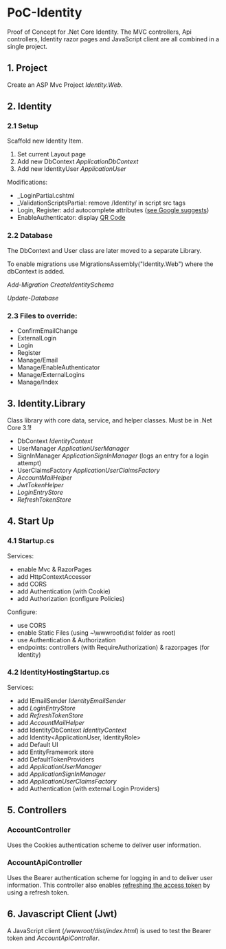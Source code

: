 # PoC-Identity

Proof of Concept for .Net Core Identity.
The MVC controllers, Api controllers, Identity razor pages and JavaScript client are all combined in a single project.


## 1. Project

Create an ASP Mvc Project *Identity.Web*.


## 2. Identity

### 2.1 Setup

Scaffold new Identity Item.

1. Set current Layout page
2. Add new DbContext *ApplicationDbContext*
3. Add new IdentityUser *ApplicationUser*

Modifications:

- _LoginPartial.cshtml
- _ValidationScriptsPartial: remove /Identity/ in script src tags
- Login, Register: add autocomplete attributes ([see Google suggests](https://developers.google.com/web/fundamentals/security/credential-management/save-forms))
- EnableAuthenticator: display [QR Code](https://docs.microsoft.com/en-gb/aspnet/core/security/authentication/identity-enable-qrcodes?view=aspnetcore-3.1)


### 2.2 Database

The DbContext and User class are later moved to a separate Library.

To enable migrations use MigrationsAssembly("Identity.Web") where the dbContext is added.

*Add-Migration CreateIdentitySchema*

*Update-Database*


### 2.3 Files to override:

- ConfirmEmailChange
- ExternalLogin
- Login
- Register
- Manage/Email
- Manage/EnableAuthenticator
- Manage/ExternalLogins
- Manage/Index


## 3. Identity.Library

Class library with core data, service, and helper classes. Must be in .Net Core 3.1!

- DbContext *IdentityContext*
- UserManager *ApplicationUserManager*
- SignInManager *ApplicationSignInManager* (logs an entry for a login attempt)
- UserClaimsFactory *ApplicationUserClaimsFactory*
- *AccountMailHelper*
- *JwtTokenHelper*
- *LoginEntryStore*
- *RefreshTokenStore*


## 4. Start Up

### 4.1 Startup.cs

Services:

- enable Mvc & RazorPages
- add HttpContextAccessor
- add CORS
- add Authentication (with Cookie)
- add Authorization (configure Policies)

Configure:

- use CORS
- enable Static Files (using ~\wwwroot\dist folder as root)
- use Authentication & Authorization
- endpoints: controllers (with RequireAuthorization) & razorpages (for Identity)


### 4.2 IdentityHostingStartup.cs

Services:

- add IEmailSender *IdentityEmailSender*
- add *LoginEntryStore*
- add *RefreshTokenStore*
- add *AccountMailHelper*
- add IdentityDbContext *IdentityContext<ApplicationUser>*
- add Identity<ApplicationUser, IdentityRole>
- add Default UI
- add EntityFramework store
- add DefaultTokenProviders
- add *ApplicationUserManager*
- add *ApplicationSignInManager*
- add *ApplicationUserClaimsFactory* 
- add Authentication (with external Login Providers)


## 5. Controllers

### AccountController

Uses the Cookies authentication scheme to deliver user information.


### AccountApiController

Uses the Bearer authentication scheme for logging in and to deliver user information.
This controller also enables [refreshing the access token](https://medium.com/@kedren.villena/refresh-jwt-token-with-asp-net-core-c-25c2c9ee984b) by using a refresh token.


## 6. Javascript Client (Jwt)
A JavaScript client (*/wwwroot/dist/index.html*) is used to test the Bearer token and *AccountApiController*.
